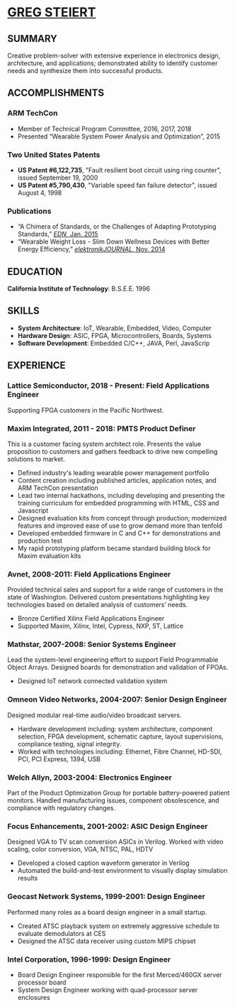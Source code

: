 # [GREG STEIERT](https://gsteiert.github.io)

## SUMMARY
Creative problem-solver with extensive experience in electronics design, architecture, and applications; demonstrated ability to identify customer needs and synthesize them into successful products. 

## ACCOMPLISHMENTS
### ARM TechCon
* Member of Technical Program Committee, 2016, 2017, 2018
* Presented “Wearable System Power Analysis and Optimization”, 2015
### Two United States Patents
* **US Patent #6,122,735**, "Fault resilient boot circuit using ring counter", issued September 19, 2000
* **US Patent #5,790,430**, "Variable speed fan failure detector", issued August 4, 1998
### Publications
* “A Chimera of Standards, or the Challenges of Adapting Prototyping Standards,” [_EDN_,  Jan. 2015](https://www.edn.com/design/analog/4438443/A-Chimera-of-Standards--or-the-Challenges-of-Adapting-Prototyping-Standards)
* “Wearable Weight Loss - Slim Down Wellness Devices with Better Energy Efficiency,” [_elektronikJOURNAL_, Nov. 2014](https://www.elektronikjournal.de/wp-content/uploads/sites/8/2014/11/eJL_2014_07_Internet-PDF_gepr.pdf) 

## EDUCATION
**California Institute of Technology**:  B.S.E.E. 1996 

## SKILLS
* **System Architecture**:  IoT, Wearable, Embedded, Video, Computer
* **Hardware Design**:  ASIC, FPGA, Microcontrollers, Boards, Systems
* **Software Development**:  Embedded C/C++, JAVA, Perl, JavaScrip

## EXPERIENCE
### Lattice Semiconductor, 2018 - Present:  Field Applications Engineer
Supporting FPGA customers in the Pacific Northwest.
### Maxim Integrated, 2011 - 2018:  PMTS Product Definer
This is a customer facing system architect role.  Presents the value proposition to customers and gathers feedback to drive new compelling solutions to market. 
* Defined industry's leading wearable power management portfolio
* Content creation including published articles, application notes, and ARM TechCon presentation
* Lead two internal hackathons, including developing and presenting the training curriculum for embedded programming with HTML, CSS and Javascript
* Designed evaluation kits from concept through production; modernized features and improved ease of use to grow demand more than tenfold
* Developed embedded firmware in C and C++ for demonstrations and production test
* My rapid prototyping platform became standard building block for Maxim evaluation kits
### Avnet, 2008-2011:  Field Applications Engineer
Provided technical sales and support for a wide range of customers in the state of Washington.  Delivered custom presentations highlighting key technologies based on detailed analysis of customers’ needs.
* Bronze Certified Xilinx Field Applications Engineer
* Supported Maxim, Xilinx, Intel, Cypress, NXP, ST, Lattice
### Mathstar, 2007-2008:  Senior Systems Engineer 
Lead the system-level engineering effort to support Field Programmable Object Arrays.  Designed boards for demonstration and validation of FPOAs.
* Designed IoT network connected validation system 
### Omneon Video Networks, 2004-2007:  Senior Design Engineer
Designed modular real-time audio/video broadcast servers.   
* Hardware development including:  system architecture, component selection, FPGA development, schematic capture, layout supervisions, compliance testing, signal integrity. 
* Worked with technologies including:  Ethernet, Fibre Channel, HD-SDI, PCI, PCI Express, 1394, USB
### Welch Allyn, 2003-2004:  Electronics Engineer 
Part of the Product Optimization Group for portable battery-powered patient monitors.  Handled manufacturing issues, component obsolescence, and compliance with regulatory changes.  
### Focus Enhancements, 2001-2002:  ASIC Design Engineer
Designed VGA to TV scan conversion ASICs in Verilog.  Worked with video scaling, color conversion, VGA, NTSC, PAL, HDTV  
* Developed a closed caption waveform generator in Verilog
* Automated the build-and-test environment to visually display simulation results
### Geocast Network Systems, 1999-2001:  Design Engineer
Performed many roles as a board design engineer in a small startup.
* Created ATSC playback system on extremely aggressive schedule to evaluate demodulators at CES
* Designed the ATSC data receiver using custom MIPS chipset
### Intel Corporation, 1996-1999:  Design Engineer
* Board Design Engineer responsible for the first Merced/460GX server processor board
* System Design Engineer working with quad-processor server enclosures


